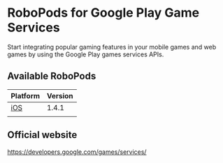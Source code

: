 # RoboPods for Google Play Game Services

Start integrating popular gaming features in your mobile games and web games by using the Google Play games services APIs.

## Available RoboPods

| Platform    | Version |
|-------------|---------|
| [iOS](ios/) | 1.4.1   |
|             |         |

## Official website

https://developers.google.com/games/services/